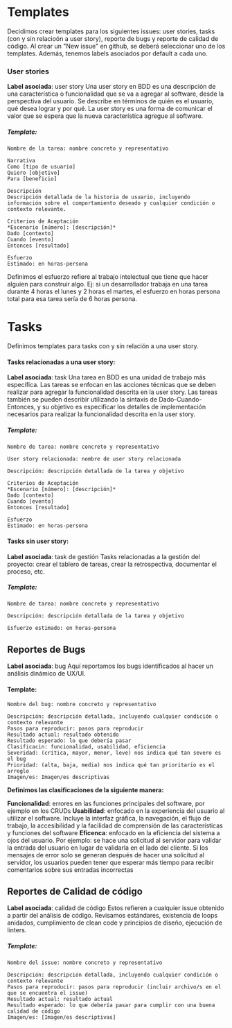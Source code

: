 # Templates 

Decidimos crear templates para los siguientes issues: user stories, tasks (con y sin relacioón a user story), reporte de bugs y reporte de calidad de código.
Al crear un "New issue" en github, se deberá seleccionar uno de los templates.
Además, tenemos labels asociados por default a cada uno. 

### User stories

**Label asociada**: user story 
Una user story en BDD es una descripción de una característica o funcionalidad que se va a agregar al software, desde la perspectiva del usuario. Se describe en términos de quién es el usuario, qué desea lograr y por qué. La user story es una forma de comunicar el valor que se espera que la nueva característica agregue al software.

##### Template:
```
Nombre de la tarea: nombre concreto y representativo

Narrativa
Como [tipo de usuario]
Quiero [objetivo]
Para [beneficio]

Descripción
Descripción detallada de la historia de usuario, incluyendo información sobre el comportamiento deseado y cualquier condición o contexto relevante.

Criterios de Aceptación
*Escenario [número]: [descripción]*
Dado [contexto]
Cuando [evento]
Entonces [resultado]

Esfuerzo
Estimado: en horas-persona
```
Definimos el esfuerzo refiere al trabajo intelectual que tiene que hacer alguien para construir algo.
Ej: si un desarrollador trabaja en una tarea durante 4 horas el lunes y 2 horas el martes, el esfuerzo en horas persona total para esa tarea sería de 6 horas persona.


# Tasks

Definimos templates para tasks con y sin relación a una user story.

#### Tasks relacionadas a una user story:
**Label asociada**: task
Una tarea en BDD es una unidad de trabajo más específica. Las tareas se enfocan en las acciones técnicas que se deben realizar para agregar la funcionalidad descrita en la user story. Las tareas también se pueden describir utilizando la sintaxis de Dado-Cuando-Entonces, y su objetivo es especificar los detalles de implementación necesarios para realizar la funcionalidad descrita en la user story.

##### Template:
```
Nombre de tarea: nombre concreto y representativo

User story relacionada: nombre de user story relacionada

Descripción: descripción detallada de la tarea y objetivo

Criterios de Aceptación
*Escenario [número]: [descripción]*
Dado [contexto]
Cuando [evento]
Entonces [resultado]

Esfuerzo
Estimado: en horas-persona 
```

#### Tasks sin user story:
**Label asociada**: task de gestión 
Tasks relacionadas a la gestión del proyecto: crear el tablero de tareas, crear la retrospectiva, documentar el proceso, etc.
##### Template:
```
Nombre de tarea: nombre concreto y representativo

Descripción: descripción detallada de la tarea y objetivo

Esfuerzo estimado: en horas-persona 
```

## Reportes de Bugs
**Label asociada**: bug
Aquí reportamos los bugs identificados al hacer un análisis dinámico de UX/UI.
#### Template:
```
Nombre del bug: nombre concreto y representativo

Descripción: descripción detallada, incluyendo cualquier condición o contexto relevante
Pasos para reproducir: pasos para reproducir                        
Resultado actual: resultado obtenido                        
Resultado esperado: lo que debería pasar                            
Clasificacin: funcionalidad, usabilidad, eficiencia                            
Severidad: (crítica, mayor, menor, leve) nos indica qué tan severo es el bug              
Prioridad: (alta, baja, media) nos indica qué tan prioritario es el arreglo                  
Imagen/es: Imagen/es descriptivas                           
```
**Definimos las clasificaciones de la siguiente manera:**

**Funcionalidad**: errores en las funciones principales del software, por ejemplo en los CRUDs
**Usabilidad**: enfocado en la experiencia del usuario al utilizar el software. Incluye la interfaz gráfica, la navegación, el flujo de trabajo, la accesibilidad y la facilidad de comprensión de las características y funciones del software
**Eficenca**: enfocado en la eficiencia del sistema a ojos del usuario. Por ejemplo: se hace una solicitud al servidor para validar la entrada del usuario en lugar de validarla en el lado del cliente. Si los mensajes de error solo se generan después de hacer una solicitud al servidor, los usuarios pueden tener que esperar más tiempo para recibir comentarios sobre sus entradas incorrectas

## Reportes de Calidad de código
**Label asociada**: calidad de código
Estos refieren a cualquier issue obtenido a partir del análisis de código. Revisamos estándares, existencia de loops anidados, cumplimiento de clean code y principios de diseño, ejecución de linters.

##### Template:
```
Nombre del issue: nombre concreto y representativo

Descripción: descripción detallada, incluyendo cualquier condición o contexto relevante 
Pasos para reproducir: pasos para reproducir (incluir archivo/s en el que se encuentra el issue)
Resultado actual: resultado actual
Resultado esperado: lo que debería pasar para cumplir con una buena calidad de código
Imagen/es: [Imagen/es descriptivas]
```

